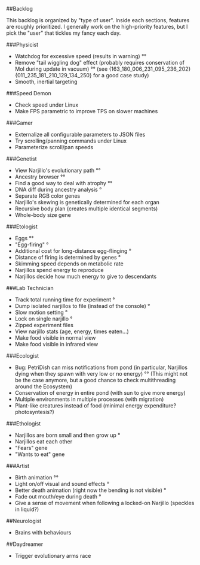 ##Backlog

This backlog is organized by "type of user". Inside each sections, features are roughly prioritized.
I generally work on the high-priority features, but I pick the "user" that tickles my fancy each day.

###Physicist

* Watchdog for excessive speed (results in warning) °°
* Remove "tail wiggling dog" effect (probably requires conservation of MoI during update in vacuum) °°
  (see {163_180_006_231_095_236_202}{011_235_181_210_129_134_250} for a good case study)
* Smooth, inertial targeting

###Speed Demon

* Check speed under Linux
* Make FPS parametric to improve TPS on slower machines

###Gamer

* Externalize all configurable parameters to JSON files
* Try scrolling/panning commands under Linux
* Parameterize scroll/pan speeds

###Genetist

* View Narjillo's evolutionary path °°
* Ancestry browser °°
* Find a good way to deal with atrophy °°
* DNA diff during ancestry analysis °
* Separate RGB color genes
* Narjillo's skewing is genetically determined for each organ
* Recursive body plan (creates multiple identical segments)
* Whole-body size gene

###Etologist

* Eggs °°
* "Egg-firing" °
* Additional cost for long-distance egg-flinging °
* Distance of firing is determined by genes °
* Skimming speed depends on metabolic rate
* Narjillos spend energy to reproduce
* Narjillos decide how much energy to give to descendants

###Lab Technician

* Track total running time for experiment °
* Dump isolated narjillos to file (instead of the console) °
* Slow motion setting °
* Lock on single narjillo °
* Zipped experiment files
* View narjillo stats (age, energy, times eaten...)
* Make food visible in normal view
* Make food visible in infrared view

###Ecologist

* Bug: PetriDish can miss notifications from pond (in particular, Narjillos dying when they spawn with very low or no energy) °°
  (This might not be the case anymore, but a good chance to check multithreading around the Ecosystem)
* Conservation of energy in entire pond (with sun to give more energy)
* Multiple environments in multiple processes (with migration)
* Plant-like creatures instead of food (minimal energy expenditure? photosyntesis?)

###Ethologist

* Narjillos are born small and then grow up °
* Narjillos eat each other
* "Fears" gene
* "Wants to eat" gene

###Artist

* Birth animation °°
* Light on/off visual and sound effects °
* Better death animation (right now the bending is not visible) °
* Fade out mouth/eye during death °
* Give a sense of movement when following a locked-on Narjillo (speckles in liquid?)

##Neurologist

* Brains with behaviours

##Daydreamer

* Trigger evolutionary arms race
